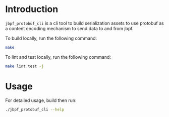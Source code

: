 # Introduction
`jbpf_protobuf_cli` is a cli tool to build serialization assets to use protobuf as a content encoding mechanism to send data to and from jbpf.

To build locally, run the following command:
```sh
make
```

To lint and test locally, run the following command:
```sh
make lint test -j
```

# Usage

For detailed usage, build then run:
```sh
./jbpf_protobuf_cli --help
```
